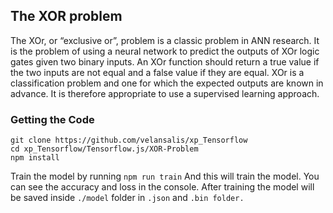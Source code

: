 ## The XOR problem

The XOr, or “exclusive or”, problem is a classic problem in ANN research. It is the problem of using a neural network to predict the outputs of XOr logic gates given two binary inputs. An XOr function should return a true value if the two inputs are not equal and a false value if they are equal. XOr is a classification problem and one for which the expected outputs are known in advance. It is therefore appropriate to use a supervised learning approach.

### Getting the Code

```
git clone https://github.com/velansalis/xp_Tensorflow
cd xp_Tensorflow/Tensorflow.js/XOR-Problem
npm install
```

Train the model by running `npm run train` And this will train the model. You can see the accuracy and loss in the console. After training the model will be saved inside `./model` folder in `.json` and `.bin folder.`
